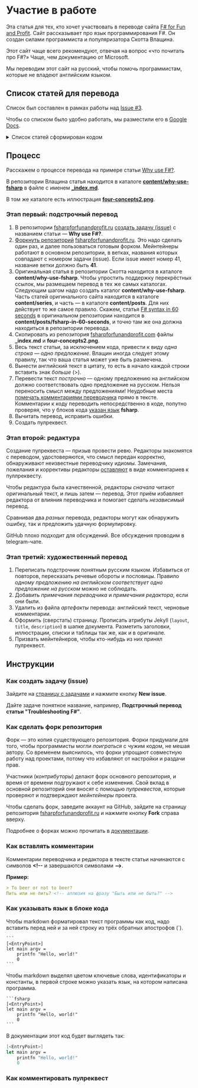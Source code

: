 # Участие в работе

Эта статья для тех, кто хочет участвовать в переводе сайта [F# for Fun and Profit](https://fsharpforfunandprofit.com). Сайт рассказывает про язык программирования F#. Он создан силами программиста и популяризатора Скотта Влащина.

Этот сайт чаще всего рекомендуют, отвечая на вопрос «что почитать про F#?» Чаще, чем документацию от Microsoft.

Мы переводим этот сайт на русский, чтобы помочь программистам, которые не владеют английским языком.

## Список статей для перевода

Список был составлен в рамках работы над [Issue #3](https://github.com/max-arshinov/fsharpforfunandprofit.ru/issues/3).

Чтобы со списком было удобно работать, мы разместили его в [Google Docs](https://docs.google.com/spreadsheets/d/1Z82DAou_UDwn1GR5G8G2yS6s92Lojexv-ZsR63N6oPs/edit?usp=sharing).

<details>
 <summary>Список статей сформирован кодом</summary>

```bash
i=1
for f in $(find content -name '*.md' -type f) 
do 
    title=$(grep "title:" $f | awk -F : '{print $2'})
    echo "| $i | [$title](https://github.com/swlaschin/fsharpforfunandprofit.com/blob/master/$f) | $f |"
    i=$((i+1))
done
```
</details>

## Процесс

Расскажем о процессе перевода на примере статьи [Why use F#?](https://fsharpforfunandprofit.com/why-use-fsharp/).

В репозитории Влащина статья находится в каталоге **[content/why-use-fsharp](https://github.com/swlaschin/fsharpforfunandprofit.com/tree/master/content/why-use-fsharp)** в файле с именем **[_index.md](https://github.com/swlaschin/fsharpforfunandprofit.com/blob/master/content/why-use-fsharp/_index.md)**.

В том же каталоге есть иллюстрация **[four-concepts2.png](https://github.com/swlaschin/fsharpforfunandprofit.com/blob/master/content/why-use-fsharp/four-concepts2.png)**.

### Этап первый: подстрочный перевод

1. В репозитории [fsharpforfunandprofit.ru](https://github.com/max-arshinov/fsharpforfunandprofit.ru) [создать задачу (issue)](#как-создать-задачу-issue) с названием статьи — **Why use F#?**.
1. [Форкнуть репозиторий](#как-сделать-форк-репозитория) [fsharpforfunandprofit.ru](https://github.com/max-arshinov/fsharpforfunandprofit.ru). Это надо сделать один раз, и далее пользоваться готовым форком. Мейнтейнеры работают в основном репозитории, в ветках, названия которых совпадают с номером задачи (issue). Если issue имеет номер 41, название ветки должно быть **41**.
1. Оригинальная статья в репозитории Скотта находится в каталоге **content/why-use-fsharp**. Чтобы упростить поддержку перекрёстных ссылок, мы размещаем перевод в тех же самых каталогах. Следующим шагом надо создать каталог **content/why-use-fsharp**. Часть статей оригинального сайта находится в каталоге **content/series**, и часть — в каталоге **content/posts**. Для них действует то же самое правило. Скажем, статья [F# syntax in 60 seconds](https://fsharpforfunandprofit.com/posts/fsharp-in-60-seconds/) в оригинальном репозитории находится в **content/posts/fsharp-in-60-seconds**, и точно там же она должна находиться в репозитории перевода.
1. Скопировать из репозитория [fsharpforfunandprofit.com](https://github.com/swlaschin/fsharpforfunandprofit.com) файлы **_index.md** и **four-concepts2.png**.
1. Весь текст статьи, за исключением кода, привести к виду *одна строка — одно предложение*. Влащин иногда следует этому правилу, так что ваша статья может уже быть размечена.
1. Вынести английский текст в цитату, то есть в начало каждой строки вставить знак *больше* (\>).
1. Перевести текст *построчно* — одному предложению на английском должно соответствовать одно предложение на русском. Нельзя переносить смысл между предложениями! Неудобные места [помечать комментариями переводчика](#как-вставлять-комментарии) прямо в тексте. Комментарии к коду переводить непосредственно в коде, попутно проверяя, что у блоков кода [указан язык](#как-указывать-язык-в-блоке-кода) **fsharp**.
1. Вычитать перевод, исправить ошибки.
1. Создать пулреквест.

### Этап второй: редактура

Создание пулреквеста — призыв провести ревю. Редакторы знакомятся с переводом, удостоверяются, что смысл передан корректно, обнаруживают неизвестные переводчику идиомы. Замечания, пожелания и коррективы редакторы [оставляют](#как-комментировать-пулреквест) в виде комментариев к пуллреквесту.

<!-- GitHub позволяет мейнтейнерам править файлы непосредственнов PR через UI. Надо ли это как-то использовать? — Вопрос для обсуждения. -->

Чтобы редактура была качественной, редакторы *сначала* читают оригинальный текст, и лишь затем — перевод. Этот приём избавляет редактора от влияния переводчика и помогает сделать *независимый* перевод.

Сравнивая два *разных* перевода, редакторы могут как обнаружить ошибку, так и предложить удачную формулировку.

GitHub плохо подходит для обсуждений. Все обсуждения проводим в telegram-чате. <!-- Нужна ссылка! -->

### Этап третий: художественный перевод

<!-- В идеальном мире, художественный перевод по подстрочнику делают авторы, хорошо владеющие русским слогом. -->

1. Переписать подстрочник понятным русским языком. Избавиться от повторов, пересказать речевые обороты и пословицы. Правило *одному предложению на английском соответствует одно предложение на русском* можно не соблюдать.
1. Добавить *примечания переводчика* и *примечания редактора*, если они были.
1. Удалить из файла *артефакты* перевода: английский текст, черновые комментарии.
1. Оформить (сверстать) страницу. Прописать атрибуты Jekyll (`layout`, `title`, `description`) в шапке документа. Разметить заголовки, иллюстрации, списки и таблицы так же, как и в оригинале.
1. Призвать мейнтейнеров, чтобы кто-нибудь из них принял пулреквест.

## Инструкции

### Как создать задачу (issue)

Зайдите на [страницу с задачами](https://github.com/max-arshinov/fsharpforfunandprofit.ru/issues) и нажмите кнопку **New issue**.

Дайте задаче понятное название, например, **Подстрочный перевод статьи "Troubleshooting F#"**.

### Как сделать форк репозитория

Форк — это копия существующего репозитория. Форки придумали для того, чтобы программисты могли *поиграться* с чужим кодом, не мешая автору. Со временем выяснилось, что форки упрощают совместную работу над проектами, потому что избавляют от настройки и раздачи прав.

Участники (*контрибуторы*) делают форк основного репозитория, и время от времени подгружают к себе изменения. Свой вклад в основной репозиторий они вносят с помощью *пулреквестов*, которые проверяют и подтверждают *мейнтейнеры* проекта.

Чтобы сделать форк, заведите аккаунт на GitHub, зайдите на страницу репозитория [fsharpforfunandprofit.ru](https://github.com/max-arshinov/fsharpforfunandprofit.ru) и нажмите кнопку **Fork** справа вверху.

Подробнее о форках можно прочитать в [документации](https://docs.github.com/en/get-started/quickstart/fork-a-repo).

### Как вставлять комментарии

Комментарии переводчика и редактора в тексте статьи начинаются с символов **&lt;!--** и завершаются символами **--&gt;**.

**Пример:**

```markdown
> To beer or not to beer?
Пить или не пить? <!-- аллюзия на фразу "Быть или не быть?" -->
```

### Как указывать язык в блоке кода

Чтобы markdown форматировал текст программы как код, надо вставить перед ней и за ней строку из трёх обратных апострофов (\`).

    ```
    [<EntryPoint>]
    let main argv =
        printfn "Hello, world!"
        0
    ```

Чтобы markdown выделял цветом ключевые слова, идентификаторы и константы, в первой строке можно указать язык, на котором написана программа.

    ```fsharp
    [<EntryPoint>]
    let main argv =
        printfn "Hello, world!"
        0
    ```
    
В документации этот код будет выглядеть так:

```fsharp
[<EntryPoint>]
let main argv =
    printfn "Hello, world!"
    0
```

### Как комментировать пулреквест

